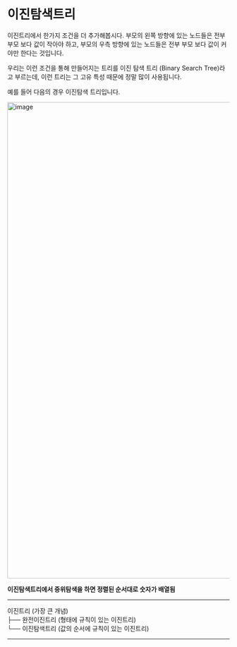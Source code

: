이진탐색트리
==
이진트리에서 한가지 조건을 더 추가해봅시다. 부모의 왼쪽 방향에 있는 노드들은 전부 부모 보다 값이 작아야 하고, 부모의 우측 방향에 있는 노드들은 전부 부모 보다 값이 커야만 한다는 것입니다.  
 
우리는 이런 조건을 통해 만들어지는 트리를 이진 탐색 트리 (Binary Search Tree)라고 부르는데, 이런 트리는 그 고유 특성 때문에 정말 많이 사용됩니다.  

예를 들어 다음의 경우 이진탐색 트리입니다.  

<img width="1920" height="1080" alt="image" src="https://github.com/user-attachments/assets/322dcee8-e4ec-4904-bf74-205ee17578f8" />  

**이진탐색트리에서 중위탐색을 하면 정렬된 순서대로 숫자가 배열됨**


*****

이진트리 (가장 큰 개념)  
├── 완전이진트리 (형태에 규칙이 있는 이진트리)  
└── 이진탐색트리 (값의 순서에 규칙이 있는 이진트리)  


*****
